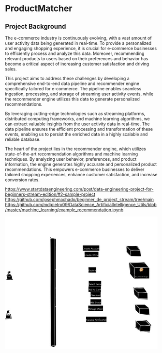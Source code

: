 # ProductMatcher
## Project Background
The e-commerce industry is continuously evolving, with a vast amount of user activity data being generated in real-time. To provide a personalized and engaging shopping experience, it is crucial for e-commerce businesses to efficiently process and analyze this data. Moreover, recommending relevant products to users based on their preferences and behavior has become a critical aspect of increasing customer satisfaction and driving sales.

This project aims to address these challenges by developing a comprehensive end-to-end data pipeline and recommender engine specifically tailored for e-commerce. The pipeline enables seamless ingestion, processing, and storage of streaming user activity events, while the recommender engine utilizes this data to generate personalized recommendations.

By leveraging cutting-edge technologies such as streaming platforms, distributed computing frameworks, and machine learning algorithms, we can extract valuable insights from the user activity data in real-time. The data pipeline ensures the efficient processing and transformation of these events, enabling us to persist the enriched data in a highly scalable and reliable database.

The heart of the project lies in the recommender engine, which utilizes state-of-the-art recommendation algorithms and machine learning techniques. By analyzing user behavior, preferences, and product information, the engine generates highly accurate and personalized product recommendations. This empowers e-commerce businesses to deliver tailored shopping experiences, enhance customer satisfaction, and increase conversion rates.

https://www.startdataengineering.com/post/data-engineering-project-for-beginners-stream-edition/#2-sample-project
https://github.com/josephmachado/beginner_de_project_stream/tree/main
https://github.com/mdipietro09/DataScience_ArtificialIntelligence_Utils/blob/master/machine_learning/example_recommendation.ipynb


![High Level Architecture](data/soko.jpg)